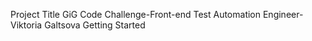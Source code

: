 Project Title 
GiG Code Challenge-Front-end Test Automation Engineer-Viktoria Galtsova
Getting Started 

